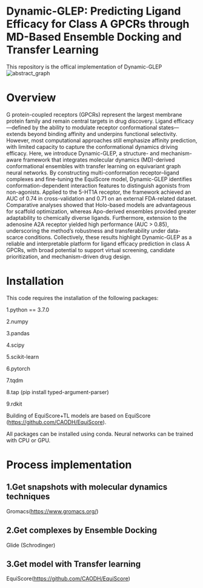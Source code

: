 # Dynamic-GLEP: Predicting Ligand Efficacy for Class A GPCRs through MD-Based Ensemble Docking and Transfer Learning
This repository is the offical implementation of Dynamic-GLEP
![abstract_graph](https://github.com/user-attachments/assets/3939ae5d-c2b1-425d-bae1-38603e8affa2)

# Overview
G protein-coupled receptors (GPCRs) represent the largest membrane protein family and remain central targets in drug discovery. Ligand efficacy—defined by the ability to modulate receptor conformational states—extends beyond binding affinity and underpins functional selectivity. However, most computational approaches still emphasize affinity prediction, with limited capacity to capture the conformational dynamics driving efficacy. Here, we introduce Dynamic-GLEP, a structure- and mechanism-aware framework that integrates molecular dynamics (MD)-derived conformational ensembles with transfer learning on equivariant graph neural networks. By constructing multi-conformation receptor–ligand complexes and fine-tuning the EquiScore model, Dynamic-GLEP identifies conformation-dependent interaction features to distinguish agonists from non-agonists. Applied to the 5-HT1A receptor, the framework achieved an AUC of 0.74 in cross-validation and 0.71 on an external FDA-related dataset. Comparative analyses showed that Holo-based models are advantageous for scaffold optimization, whereas Apo-derived ensembles provided greater adaptability to chemically diverse ligands. Furthermore, extension to the adenosine A2A receptor yielded high performance (AUC > 0.85), underscoring the method’s robustness and transferability under data-scarce conditions. Collectively, these results highlight Dynamic-GLEP as a reliable and interpretable platform for ligand efficacy prediction in class A GPCRs, with broad potential to support virtual screening, candidate prioritization, and mechanism-driven drug design.

# Installation
This code requires the installation of the following packages:

1.python == 3.7.0

2.numpy

3.pandas

4.scipy

5.scikit-learn

6.pytorch

7.tqdm

8.tap (pip install typed-argument-parser)

9.rdkit

Building of EquiScore+TL models are based on EquiScore (https://github.com/CAODH/EquiScore).

All packages can be installed using conda. Neural networks can be trained with CPU or GPU.

# Process implementation

## 1.Get snapshots with molecular dynamics techniques
Gromacs(https://www.gromacs.org/)

## 2.Get complexes by Ensemble Docking
Glide (Schrodinger)

## 3.Get model with Transfer learning
EquiScore(https://github.com/CAODH/EquiScore)

